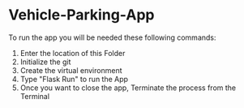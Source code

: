 # Vehicle-Parking-App
To run the app you will be needed these following commands:

1) Enter the location of this Folder
2) Initialize the git
3) Create the virtual environment
4) Type "Flask Run" to run the App
5) Once you want to close the app, Terminate the process from the Terminal